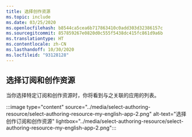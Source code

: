 ```yaml
---
title: 选择创作资源
ms.topic: include
ms.date: 03/25/2020
ms.openlocfilehash: b8544ca5cea6b717863410c0add303d32386157c
ms.sourcegitcommit: 857859267e0820d0c555f5438dc415fc861d9a6b
ms.translationtype: HT
ms.contentlocale: zh-CN
ms.lasthandoff: 10/30/2020
ms.locfileid: "93128128"
---
```

## <a name="select-subscription-and-authoring-resource"></a>选择订阅和创作资源

当你选择特定订阅和创作资源时，你将看到与之关联的应用的列表。

:::image type="content" source="../media/select-authoring-resource/select-authoring-resource-my-english-app-2.png" alt-text="选择创作订阅和创作资源" lightbox="../media/select-authoring-resource/select-authoring-resource-my-english-app-2.png":::